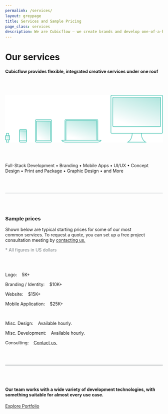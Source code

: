 ```yaml
---
permalink: /services/
layout: greypage
title: Services and Sample Pricing
page_class: services
description: We are Cubicflow – we create brands and develop one-of-a-kind experiences.
---
```


# Our services

#### Cubicflow provides&nbsp;flexible, integrated&nbsp;creative&nbsp;services under&nbsp;one&nbsp;roof

<br><br>

<img src="/assets/img/services/process--devices.svg">

<br><br>

Full-Stack Development   •	  Branding   •   Mobile Apps   • 	 UI/UX   •  	Concept Design   •  	Print and Package   •  	Graphic Design   •  	and&nbsp;More

<br><br>

<div style="border-bottom: 1px solid #737A7E;"></div>

<br><br>

### Sample prices

Shown below are typical starting prices for some of our most common&nbsp;services. To&nbsp;request a quote, you&nbsp;can set up a free project consultation meeting by&nbsp;<a href="/contact">contacting&nbsp;us.</a>

<span style="color:#737A7E">&#42; All figures in US&nbsp;dollars</span>

<br><br>

Logo:&nbsp;&nbsp;&nbsp;&nbsp;5K+

Branding / Identity:&nbsp;&nbsp;&nbsp;&nbsp;$10K+

Website:&nbsp;&nbsp;&nbsp;&nbsp;$15K+

Mobile Application:&nbsp;&nbsp;&nbsp;&nbsp;$25K+

<br>

Misc. Design:&nbsp;&nbsp;&nbsp;&nbsp;Available&nbsp;hourly.

Misc. Development:&nbsp;&nbsp;&nbsp;&nbsp;Available&nbsp;hourly.

Consulting:&nbsp;&nbsp;&nbsp;&nbsp;<a href="/contact">Contact&nbsp;us.</a>

<br><br>

<div style="border-bottom: 1px solid #737A7E;"></div>

<div style="border-bottom: 1px solid #737A7E;"></div>

<br><br>

#### Our team works with a wide variety of development technologies, with something suitable for almost every&nbsp;use&nbsp;case.

<a href="/" class="button">Explore Portfolio</a>
